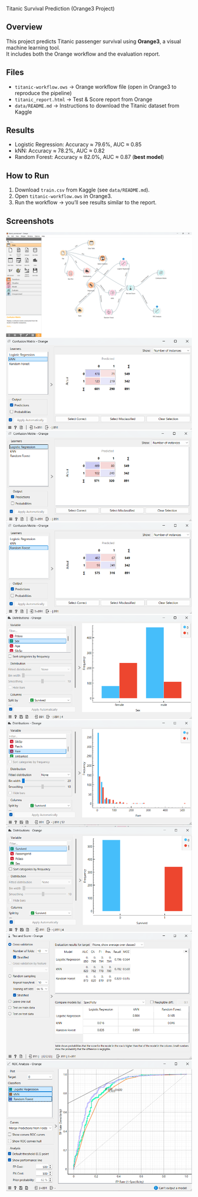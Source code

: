 Titanic Survival Prediction (Orange3 Project)

##  Overview
This project predicts Titanic passenger survival using **Orange3**, a visual machine learning tool.  
It includes both the Orange workflow and the evaluation report.

## Files
- `titanic-workflow.ows` → Orange workflow file (open in Orange3 to reproduce the pipeline)  
- `titanic_report.html` → Test & Score report from Orange  
- `data/README.md` → Instructions to download the Titanic dataset from Kaggle  

##  Results
- Logistic Regression: Accuracy ≈ 79.6%, AUC ≈ 0.85  
- kNN: Accuracy ≈ 78.2%, AUC ≈ 0.82  
- Random Forest: Accuracy ≈ 82.0%, AUC ≈ 0.87 (**best model**)  

##  How to Run
1. Download `train.csv` from Kaggle (see `data/README.md`).  
2. Open `titanic-workflow.ows` in Orange3.  
3. Run the workflow → you’ll see results similar to the report.  

##  Screenshots
![Workflow](screenshots/workflow.png)
![Workflow](screenshots/confusion_matrix_knn.png)
![Workflow](screenshots/confusion_matrix_logistic.png)
![Workflow](screenshots/confusion_matrix_random_forest.png)
![Workflow](screenshots/Distribution_sex.png)
![Workflow](screenshots/Distribution_fare.png)
![Workflow](screenshots/Distribution_survived.png)
![Workflow](screenshots/test_score.png)
![Workflow](screenshots/Roc_analysis.png)






